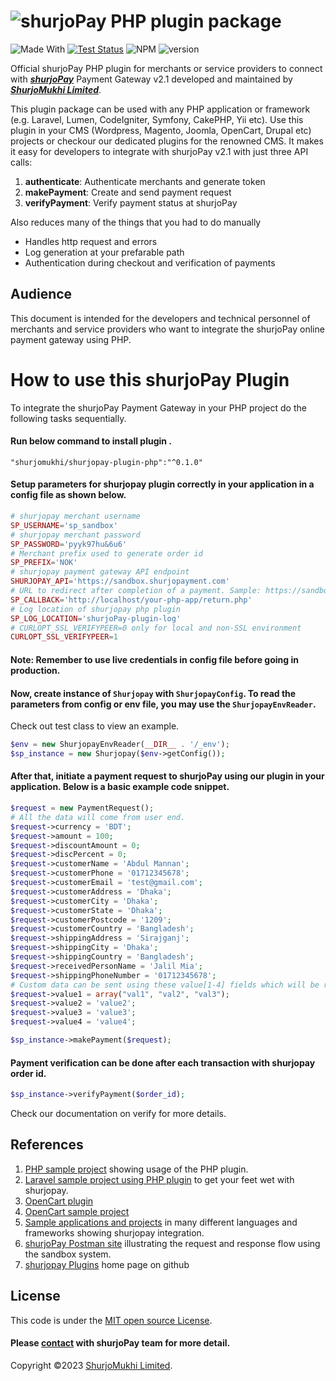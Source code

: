 # ![shurjoPay](https://shurjopay.com.bd/dev/images/shurjoPay.png) PHP plugin package

![Made With](https://badgen.net/badge/Made%20with/PHP)
[![Test Status](https://github.com/rust-random/rand/workflows/Tests/badge.svg?event=push)]()
![NPM](https://img.shields.io/npm/l/sp-plugin)
![version](https://badgen.net/badge/version/0.1.0)

Official shurjoPay PHP plugin for merchants or service providers to connect with [**_shurjoPay_**](https://shurjopay.com.bd) Payment Gateway v2.1 developed and maintained by [_**ShurjoMukhi Limited**_](https://shurjomukhi.com.bd).

This plugin package can be used with any PHP application or framework (e.g. Laravel, Lumen, CodeIgniter, Symfony, CakePHP, Yii etc). Use this plugin in your CMS (Wordpress, Magento, Joomla, OpenCart, Drupal etc) projects or checkour our dedicated plugins for the renowned CMS.
It makes it easy for developers to integrate with shurjoPay v2.1 with just three API calls:

1. **authenticate**: Authenticate merchants and generate token
1. **makePayment**: Create and send payment request
1. **verifyPayment**: Verify payment status at shurjoPay


Also reduces many of the things that you had to do manually

- Handles http request and errors
- Log generation at your prefarable path
- Authentication during checkout and verification of payments

## Audience

This document is intended for the developers and technical personnel of merchants and service providers who want to integrate the shurjoPay online payment gateway using PHP.

# How to use this shurjoPay Plugin

To integrate the shurjoPay Payment Gateway in your PHP project do the following tasks sequentially.

#### Run below command to install plugin .
```
"shurjomukhi/shurjopay-plugin-php":"^0.1.0"
```
#### Setup parameters for shurjopay plugin correctly in your application in a config file as shown below.

```PHP
# shurjopay merchant username
SP_USERNAME='sp_sandbox'
# shurjopay merchant password
SP_PASSWORD='pyyk97hu&6u6'
# Merchant prefix used to generate order id
SP_PREFIX='NOK'
# shurjopay payment gateway API endpoint
SHURJOPAY_API='https://sandbox.shurjopayment.com'
# URL to redirect after completion of a payment. Sample: https://sandbox.shurjopayment.com/response
SP_CALLBACK='http://localhost/your-php-app/return.php'
# Log location of shurjopay php plugin
SP_LOG_LOCATION='shurjoPay-plugin-log'
# CURLOPT_SSL_VERIFYPEER=0 only for local and non-SSL environment 
CURLOPT_SSL_VERIFYPEER=1
```
#### Note: Remember to use live credentials in config file before going in production.

#### Now, create instance of ``Shurjopay`` with ``ShurjopayConfig``. To read the parameters from config or env file, you may use the ``ShurjopayEnvReader``.
Check out test class to view an example.

```PHP
$env = new ShurjopayEnvReader(__DIR__ . '/_env');
$sp_instance = new Shurjopay($env->getConfig());
```
#### After that, initiate a payment request to shurjoPay using our plugin in your application. Below is a basic example code snippet.

```PHP
$request = new PaymentRequest();
# All the data will come from user end.
$request->currency = 'BDT';
$request->amount = 100;
$request->discountAmount = 0;
$request->discPercent = 0;
$request->customerName = 'Abdul Mannan';
$request->customerPhone = '01712345678';
$request->customerEmail = 'test@gmail.com';
$request->customerAddress = 'Dhaka';
$request->customerCity = 'Dhaka';
$request->customerState = 'Dhaka';
$request->customerPostcode = '1209';
$request->customerCountry = 'Bangladesh';
$request->shippingAddress = 'Sirajganj';
$request->shippingCity = 'Dhaka';
$request->shippingCountry = 'Bangladesh';
$request->receivedPersonName = 'Jalil Mia';
$request->shippingPhoneNumber = '01712345678';
# Custom data can be sent using these value[1-4] fields which will be returned back to you in response. Any type of data can be passed on; e.g. string, integer, array etc.
$request->value1 = array("val1", "val2", "val3");
$request->value2 = 'value2';
$request->value3 = 'value3';
$request->value4 = 'value4';

$sp_instance->makePayment($request);
```
#### Payment verification can be done after each transaction with shurjopay order id.
```php
$sp_instance->verifyPayment($order_id);
```
Check our documentation on verify for more details.


## References

1. [PHP sample project](https://github.com/shurjopay-plugins/sp-plugin-usage-examples/tree/main/php-app-php-plugin/php-app-php-plugin) showing usage of the PHP plugin.
2. [Laravel sample project using PHP plugin](https://github.com/shurjopay-plugins/sp-plugin-usage-examples/tree/dev/laravel_app_php_plugin) to get your feet wet with shurjopay.
2. [OpenCart plugin](https://github.com/shurjopay-plugins/sp-plugin-opencart)
2. [OpenCart sample project](https://github.com/shurjopay-plugins/sp-plugin-usage-opencart)
3. [Sample applications and projects](https://github.com/shurjopay-plugins/sp-plugin-usage-examples) in many different languages and frameworks showing shurjopay integration.
4. [shurjoPay Postman site](https://documenter.getpostman.com/view/6335853/U16dS8ig) illustrating the request and response flow using the sandbox system.
5. [shurjopay Plugins](https://github.com/shurjopay-plugins) home page on github

## License

This code is under the [MIT open source License](http://www.opensource.org/licenses/mit-license.php).

#### Please [contact](https://shurjopay.com.bd/#contacts) with shurjoPay team for more detail.

Copyright ©️2023 [ShurjoMukhi Limited](https://shurjomukhi.com.bd).
